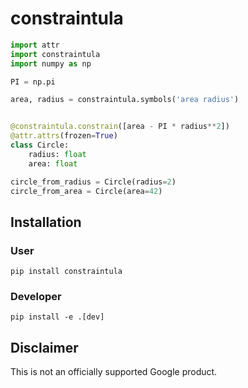 # constraintula

```python
import attr
import constraintula
import numpy as np

PI = np.pi

area, radius = constraintula.symbols('area radius')


@constraintula.constrain([area - PI * radius**2])
@attr.attrs(frozen=True)
class Circle:
    radius: float
    area: float

circle_from_radius = Circle(radius=2)
circle_from_area = Circle(area=42)
```

## Installation

### User
```
pip install constraintula
```

### Developer
```
pip install -e .[dev]
```

## Disclaimer

This is not an officially supported Google product.
